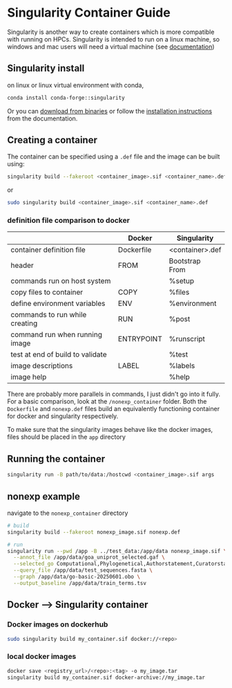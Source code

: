 # Singularity Container Guide
Singularity is another way to create containers which is more compatible with running on HPCs. Singularity is intended to run on a linux machine, so windows and mac users will need a virtual machine (see [documentation](https://docs.sylabs.io/guides/4.3/admin-guide/installation.html#installation-on-windows-or-mac))

## Singularity install
on linux or linux virtual environment with conda,
```bash
conda install conda-forge::singularity
```

Or you can [download from binaries](https://github.com/sylabs/singularity/blob/v4.3.4/INSTALL.md) or follow the [installation instructions](https://docs.sylabs.io/guides/4.3/admin-guide/installation.html) from the documentation.

## Creating a container
The container can be specified using a `.def` file and the image can be built using: 
```bash
singularity build --fakeroot <container_image>.sif <container_name>.def
```
or
```bash
sudo singularity build <container_image>.sif <container_name>.def
```

### definition file comparison to docker

|                                  | **Docker** | **Singularity**   |
| -------------------------------- | ---------- | ----------------- |
| container definition file        | Dockerfile | \<container>.def  |
| header                           | FROM       | Bootstrap<br>From |
| commands run on host system      |            | %setup            |
| copy files to container          | COPY       | %files            |
| define environment variables     | ENV        | %environment      |
| commands to run while creating   | RUN        | %post             |
| command run when running image   | ENTRYPOINT | %runscript        |
| test at end of build to validate |            | %test             |
| image descriptions               | LABEL      | %labels           |
| image help                       |            | %help             |

There are probably more parallels in commands, I just didn't go into it fully. For a basic comparison, look at the `/nonexp_container` folder. Both the `Dockerfile` and `nonexp.def` files build an equivalently functioning container for docker and singularity respectively.

To make sure that the singularity images behave like the docker images, files should be placed in the `app` directory

## Running the container
```bash
singularity run -B path/to/data:/hostcwd <container_image>.sif args
```
## nonexp example
navigate to the `nonexp_container` directory
```bash
# build
singularity build --fakeroot nonexp_image.sif nonexp.def

# run
singularity run --pwd /app -B ../test_data:/app/data nonexp_image.sif \
  --annot_file /app/data/goa_uniprot_selected.gaf \
  --selected_go Computational,Phylogenetical,Authorstatement,Curatorstatement,Electronic \
  --query_file /app/data/test_sequences.fasta \
  --graph /app/data/go-basic-20250601.obo \
  --output_baseline /app/data/train_terms.tsv
```
## Docker --> Singularity container
### Docker images on dockerhub
```bash
sudo singularity build my_container.sif docker://<repo>
```
### local docker images
```bash
docker save <registry_url>/<repo>:<tag> -o my_image.tar
singularity build my_container.sif docker-archive://my_image.tar
```
